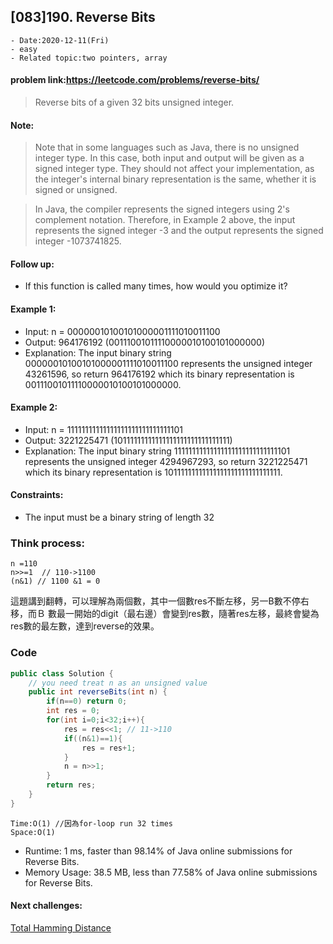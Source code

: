 ## [083]190. Reverse Bits

```
- Date:2020-12-11(Fri)
- easy
- Related topic:two pointers, array
```

#### problem link:https://leetcode.com/problems/reverse-bits/


> Reverse bits of a given 32 bits unsigned integer.

#### Note:

> Note that in some languages such as Java, there is no unsigned integer type. In this case, both input and output will be given as a signed integer type. They should not affect your implementation, as the integer's internal binary representation is the same, whether it is signed or unsigned.

> In Java, the compiler represents the signed integers using 2's complement notation. Therefore, in Example 2 above, the input represents the signed integer -3 and the output represents the signed integer -1073741825.

#### Follow up:

- If this function is called many times, how would you optimize it?

 

#### Example 1:

- Input: n = 00000010100101000001111010011100
- Output:    964176192 (00111001011110000010100101000000)
- Explanation: The input binary string 00000010100101000001111010011100 represents the unsigned integer 43261596, so return 964176192 which its binary representation is 00111001011110000010100101000000.
#### Example 2:

- Input: n = 11111111111111111111111111111101
- Output:   3221225471 (10111111111111111111111111111111)
- Explanation: The input binary string 11111111111111111111111111111101 represents the unsigned integer 4294967293, so return 3221225471 which its binary representation is 10111111111111111111111111111111.
 

#### Constraints:

- The input must be a binary string of length 32

### Think process:


```
n =110
n>>=1  // 110->1100
(n&1) // 1100 &1 = 0 
```

這題講到翻轉，可以理解為兩個數，其中一個數res不斷左移，另一B數不停右移，而Ｂ
數最一開始的digit（最右邊）會變到res數，隨著res左移，最終會變為res數的最左數，達到reverse的效果。

### Code


```java
public class Solution {
    // you need treat n as an unsigned value
    public int reverseBits(int n) {
        if(n==0) return 0;
        int res = 0;
        for(int i=0;i<32;i++){
            res = res<<1; // 11->110
            if((n&1)==1){
                res = res+1;
            }
            n = n>>1;
        }
        return res;
    }
}
```


```
Time:O(1) //因為for-loop run 32 times
Space:O(1)
```

- Runtime: 1 ms, faster than 98.14% of Java online submissions for Reverse Bits.
- Memory Usage: 38.5 MB, less than 77.58% of Java online submissions for Reverse Bits.

#### Next challenges:
[Total Hamming Distance](https://leetcode.com/problems/total-hamming-distance/)